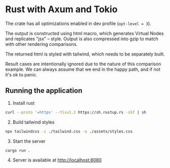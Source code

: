 # Rust with Axum and Tokio

The crate has all optimizations enabled in dev profile (`opt-level = 3`).

The output is constructed using html macro, which generates Virtual Nodes and
replicates "jsx" – style. Output is also compressed into gzip to match with
other rendering comparisons.

The returned html is styled with tailwind, which needs to be separately built.

Result cases are intentionally ignored due to the nature of this comparison
example. We can always assume that we end in the happy path, and if not it's ok
to panic.

## Running the application

1. Install rust 

```sh
curl --proto '=https' --tlsv1.2 https://sh.rustup.rs -sSf | sh
```

2. Build tailwind styles

```sh
npx tailwindcss -i ./tailwind.css -o ./assets/styles.css
```

3. Start the server

```sh
cargo run .
```

4. Server is available at [http://localhost:8080](http://localhost:8080)
